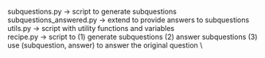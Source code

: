 subquestions.py -> script to generate subquestions \
subquestions_answered.py -> extend to provide answers to subquestions \
utils.py -> script with utility functions and variables \
recipe.py -> script to (1) generate subquestions (2) answer subquestions (3) use (subquestion, answer) to answer the original question \